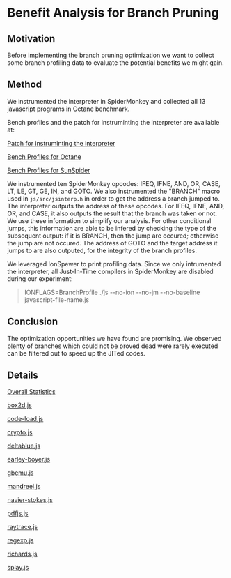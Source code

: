 Benefit Analysis for Branch Pruning
===================================

## Motivation
Before implementing the branch pruning optimization we want to collect some branch profiling data to evaluate the potential benefits we might gain.

## Method
We instrumented the interpreter in SpiderMonkey and collected all 13 javascript programs in Octane benchmark.

Bench profiles and the patch for instruminting the interpreter are available at:

[Patch for instruminting the interpreter](https://github.com/lazyparser/gsoc2013/blob/master/patches/instrument-interpreter.patch)

[Bench Profiles for Octane](https://github.com/lazyparser/gsoc2013/tree/master/preexperiments/octane)

[Bench Profiles for SunSpider](https://github.com/lazyparser/gsoc2013/tree/master/preexperiments/sunspider)

We instrumented ten SpiderMonkey opcodes: IFEQ, IFNE, AND, OR, CASE, LT, LE, GT, GE, IN, and GOTO.
We also instrumented the "BRANCH" macro used in `js/src/jsinterp.h` in order to get the address a branch jumped to.
The interpreter outputs the address of these opcodes.
For IFEQ, IFNE, AND, OR, and CASE, it also outputs the result that the branch was taken or not.
We use these information to simplify our analysis.
For other conditional jumps, this information are able to be infered by checking the type of the subsequent output:
if it is BRANCH, then the jump are occured; otherwise the jump are not occured.
The address of GOTO and the target address it jumps to are also outputed, for the integrity of the branch profiles.

We leveraged IonSpewer to print profiling data.
Since we only intrumented the interpreter, all Just-In-Time compilers in SpiderMonkey are disabled during our experiment:

> IONFLAGS=BranchProfile ./js --no-ion --no-jm --no-baseline javascript-file-name.js

## Conclusion
The optimization opportunities we have found are promising.
We observed plenty of branches which could not be proved dead were rarely executed can be filtered out to speed up the JITed codes.

## Details

[Overall Statistics](https://github.com/lazyparser/gsoc2013/blob/master/benefit_analysis/octane.statistics.csv)

[box2d.js](https://github.com/lazyparser/gsoc2013/blob/master/benefit_analysis/box2d.js.branch_profile.csv)

[code-load.js](https://github.com/lazyparser/gsoc2013/blob/master/benefit_analysis/code-load.js.branch_profile.csv)

[crypto.js](https://github.com/lazyparser/gsoc2013/blob/master/benefit_analysis/crypto.js.branch_profile.csv)

[deltablue.js](https://github.com/lazyparser/gsoc2013/blob/master/benefit_analysis/deltablue.js.branch_profile.csv)

[earley-boyer.js](https://github.com/lazyparser/gsoc2013/blob/master/benefit_analysis/earley-boyer.js.branch_profile.csv)

[gbemu.js](https://github.com/lazyparser/gsoc2013/blob/master/benefit_analysis/gbemu.js.branch_profile.csv)

[mandreel.js](https://github.com/lazyparser/gsoc2013/blob/master/benefit_analysis/mandreel.js.branch_profile.csv)

[navier-stokes.js](https://github.com/lazyparser/gsoc2013/blob/master/benefit_analysis/navier-stokes.js.branch_profile.csv)

[pdfjs.js](https://github.com/lazyparser/gsoc2013/blob/master/benefit_analysis/pdfjs.js.branch_profile.csv)

[raytrace.js](https://github.com/lazyparser/gsoc2013/blob/master/benefit_analysis/raytrace.js.branch_profile.csv)

[regexp.js](https://github.com/lazyparser/gsoc2013/blob/master/benefit_analysis/regexp.js.branch_profile.csv)

[richards.js](https://github.com/lazyparser/gsoc2013/blob/master/benefit_analysis/richards.js.branch_profile.csv)

[splay.js](https://github.com/lazyparser/gsoc2013/blob/master/benefit_analysis/splay.js.branch_profile.csv)

